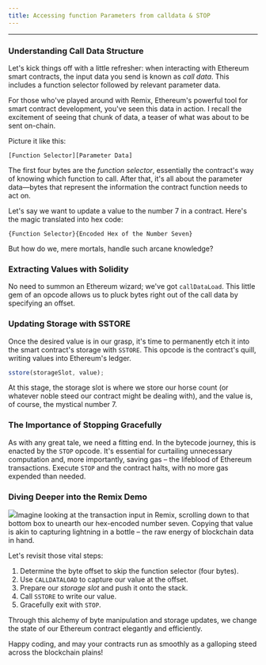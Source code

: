 ```yaml
---
title: Accessing function Parameters from calldata & STOP
---
```


---

### **Understanding Call Data Structure**

Let's kick things off with a little refresher: when interacting with Ethereum smart contracts, the input data you send is known as _call data_. This includes a function selector followed by relevant parameter data.

For those who've played around with Remix, Ethereum's powerful tool for smart contract development, you've seen this data in action. I recall the excitement of seeing that chunk of data, a teaser of what was about to be sent on-chain.

Picture it like this:

```
[Function Selector][Parameter Data]
```

The first four bytes are the _function selector_, essentially the contract's way of knowing which function to call. After that, it's all about the parameter data—bytes that represent the information the contract function needs to act on.

Let's say we want to update a value to the number 7 in a contract. Here's the magic translated into hex code:

```
{Function Selector}{Encoded Hex of the Number Seven}
```

But how do we, mere mortals, handle such arcane knowledge?

### **Extracting Values with Solidity**

No need to summon an Ethereum wizard; we've got `callDataLoad`. This little gem of an opcode allows us to pluck bytes right out of the call data by specifying an offset.

### **Updating Storage with SSTORE**

Once the desired value is in our grasp, it's time to permanently etch it into the smart contract's storage with `SSTORE`. This opcode is the contract's quill, writing values into Ethereum's ledger.

```js
sstore(storageSlot, value);
```

At this stage, the storage slot is where we store our horse count (or whatever noble steed our contract might be dealing with), and the value is, of course, the mystical number 7.

### **The Importance of Stopping Gracefully**

As with any great tale, we need a fitting end. In the bytecode journey, this is enacted by the `STOP` opcode. It's essential for curtailing unnecessary computation and, more importantly, saving gas – the lifeblood of Ethereum transactions. Execute `STOP` and the contract halts, with no more gas expended than needed.

### **Diving Deeper into the Remix Demo**

![](https://cdn.videotap.com/618/screenshots/tdzc3Inc3RHqprkCNmAf-133.07.png)Imagine looking at the transaction input in Remix, scrolling down to that bottom box to unearth our hex-encoded number seven. Copying that value is akin to capturing lightning in a bottle – the raw energy of blockchain data in hand.

Let's revisit those vital steps:

1. Determine the byte offset to skip the function selector (four bytes).
2. Use `CALLDATALOAD` to capture our value at the offset.
3. Prepare our _storage slot_ and push it onto the stack.
4. Call `SSTORE` to write our value.
5. Gracefully exit with `STOP`.

Through this alchemy of byte manipulation and storage updates, we change the state of our Ethereum contract elegantly and efficiently.

Happy coding, and may your contracts run as smoothly as a galloping steed across the blockchain plains!
